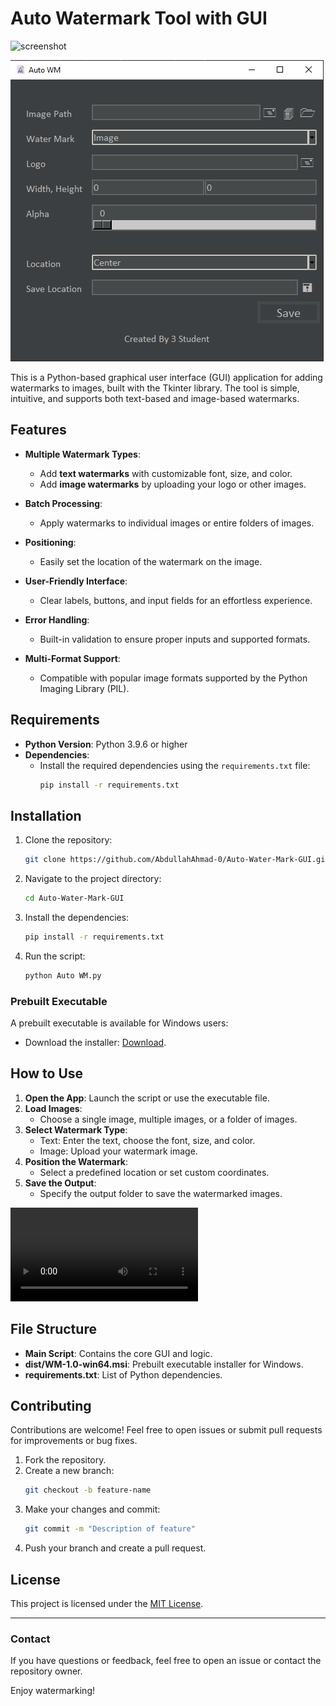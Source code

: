 # Auto Watermark Tool with GUI

![screenshot](https://github.com/user-attachments/assets/2f2d1c4b-295b-4506-bccb-dfd1313f3b3b)

![demo\screenshot.png](demo\screenshot.png)

This is a Python-based graphical user interface (GUI) application for adding watermarks to images, built with the Tkinter library. The tool is simple, intuitive, and supports both text-based and image-based watermarks.

## Features

- **Multiple Watermark Types**: 
  - Add **text watermarks** with customizable font, size, and color.
  - Add **image watermarks** by uploading your logo or other images.
  
- **Batch Processing**: 
  - Apply watermarks to individual images or entire folders of images.

- **Positioning**: 
  - Easily set the location of the watermark on the image.

- **User-Friendly Interface**:
  - Clear labels, buttons, and input fields for an effortless experience.

- **Error Handling**:
  - Built-in validation to ensure proper inputs and supported formats.

- **Multi-Format Support**:
  - Compatible with popular image formats supported by the Python Imaging Library (PIL).

## Requirements

- **Python Version**: Python 3.9.6 or higher
- **Dependencies**:
  - Install the required dependencies using the `requirements.txt` file:
    ```bash
    pip install -r requirements.txt
    ```

## Installation

1. Clone the repository:
    ```bash
    git clone https://github.com/AbdullahAhmad-0/Auto-Water-Mark-GUI.git
    ```
2. Navigate to the project directory:
    ```bash
    cd Auto-Water-Mark-GUI
    ```
3. Install the dependencies:
    ```bash
    pip install -r requirements.txt
    ```

4. Run the script:
    ```bash
    python Auto WM.py
    ```

### Prebuilt Executable

A prebuilt executable is available for Windows users:
- Download the installer: [Download](https://github.com/AbdullahAhmad-0/Auto-Water-Mark-GUI/releases/latest).

## How to Use

1. **Open the App**: Launch the script or use the executable file.
2. **Load Images**: 
   - Choose a single image, multiple images, or a folder of images.
3. **Select Watermark Type**:
   - Text: Enter the text, choose the font, size, and color.
   - Image: Upload your watermark image.
4. **Position the Watermark**:
   - Select a predefined location or set custom coordinates.
5. **Save the Output**:
   - Specify the output folder to save the watermarked images.

<video controls>
  <source src="demo\Demo.mkv" type="video/mkv">
Your browser does not support the video tag.
</video>


## File Structure

- **Main Script**: Contains the core GUI and logic.
- **dist/WM-1.0-win64.msi**: Prebuilt executable installer for Windows.
- **requirements.txt**: List of Python dependencies.

## Contributing

Contributions are welcome! Feel free to open issues or submit pull requests for improvements or bug fixes.

1. Fork the repository.
2. Create a new branch:
    ```bash
    git checkout -b feature-name
    ```
3. Make your changes and commit:
    ```bash
    git commit -m "Description of feature"
    ```
4. Push your branch and create a pull request.

## License

This project is licensed under the [MIT License](LICENSE).

---

### Contact

If you have questions or feedback, feel free to open an issue or contact the repository owner.

Enjoy watermarking!
